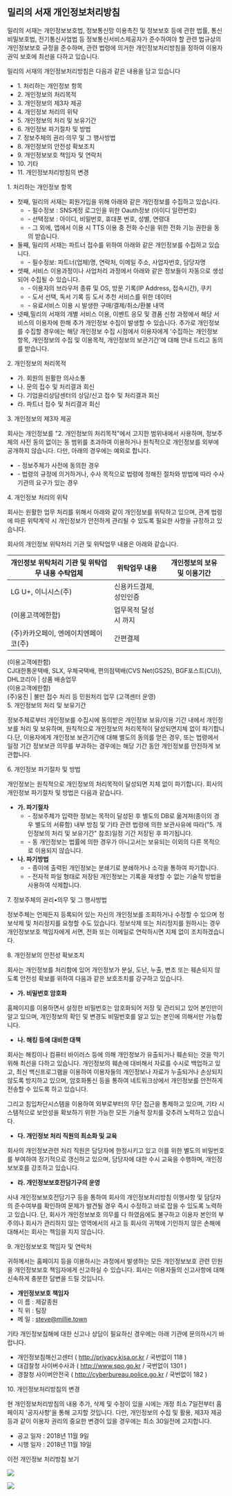 ## 밀리의 서재 개인정보처리방침

    

밀리의 서재는 개인정보보호법, 정보통신망 이용촉진 및 정보보호 등에 관한 법률, 통신비밀보호법, 전기통신사업법 등 정보통신서비스제공자가
준수하여야 할 관련 법규상의 개인정보보호 규정을 준수하며, 관련 법령에 의거한 개인정보처리방침을 정하여 이용자 권익 보호에 최선을 다하고
있습니다.

밀리의 서재의 개인정보처리방침은 다음과 같은 내용을 담고 있습니다

  * 1\. 처리하는 개인정보 항목
  * 2\. 개인정보의 처리목적
  * 3\. 개인정보의 제3자 제공
  * 4\. 개인정보 처리의 위탁
  * 5\. 개인정보의 처리 및 보유기간
  * 6\. 개인정보 파기절차 및 방법
  * 7\. 정보주체의 권리·의무 및 그 행사방법
  * 8\. 개인정보의 안전성 확보조치
  * 9\. 개인정보보호 책임자 및 연락처
  * 10\. 기타
  * 11\. 개인정보처리방침의 변경

1\. 처리하는 개인정보 항목

    

  * 첫째, 밀리의 서재는 회원가입을 위해 아래와 같은 개인정보를 수집하고 있습니다. 
    * \- 필수정보 : SNS계정 로그인을 위한 Oauth정보 (아이디 일련번호)
    * \- 선택정보 : 아이디, 비밀번호, 휴대폰 번호, 성별, 연령대
    * \- 그 외에, 앱에서 이용 시 TTS 이용 중 전화 수신을 위한 전화 기능 권한을 동의 받습니다.
  * 둘째, 밀리의 서재는 파트너 접수를 위하여 아래와 같은 개인정보를 수집하고 있습니다. 
    * \- 필수정보: 파트너(업체)명, 연락처, 이메일 주소, 사업자번호, 담당자명
  * 셋째, 서비스 이용과정이나 사업처리 과정에서 아래와 같은 정보들이 자동으로 생성되어 수집될 수 있습니다. 
    * \- 이용자의 브라우저 종류 및 OS, 방문 기록(IP Address, 접속시간), 쿠키
    * \- 도서 선택, 독서 기록 등 도서 추천 서비스를 위한 데이터
    * \- 유료서비스 이용 시 발생한 구매/결제/취소/환불 내역
  * 넷째,밀리의 서재의 개별 서비스 이용, 이벤트 응모 및 경품 신청 과정에서 해당 서비스의 이용자에 한해 추가 개인정보 수집이 발생할 수 있습니다. 추가로 개인정보를 수집할 경우에는 해당 개인정보 수집 시점에서 이용자에게 ‘수집하는 개인정보 항목, 개인정보의 수집 및 이용목적, 개인정보의 보관기간’에 대해 안내 드리고 동의를 받습니다. 

2\. 개인정보의 처리목적

    

  * 가. 회원의 원활한 의사소통 
  * 나. 문의 접수 및 처리결과 회신 
  * 다. 기업윤리상담센터의 상담/신고 접수 및 처리결과 회신 
  * 라. 파트너 접수 및 처리결과 회신

3\. 개인정보의 제3자 제공

    

회사는 개인정보를 "2. 개인정보의 처리목적"에서 고지한 범위내에서 사용하며, 정보주체의 사전 동의 없이는 동 범위를 초과하여 이용하거나
원칙적으로 개인정보를 외부에 공개하지 않습니다. 다만, 아래의 경우에는 예외로 합니다.

  * \- 정보주체가 사전에 동의한 경우 
  * \- 법령의 규정에 의거하거나, 수사 목적으로 법령에 정해진 절차와 방법에 따라 수사기관의 요구가 있는 경우 

4\. 개인정보 처리의 위탁

    

회사는 원활한 업무 처리를 위해서 아래와 같이 개인정보를 위탁하고 있으며, 관계 법령에 따른 위탁계약 시 개인정보가 안전하게 관리될 수
있도록 필요한 사항을 규정하고 있습니다.

회사의 개인정보 위탁처리 기관 및 위탁업무 내용은 아래와 같습니다.

개인정보 위탁처리 기관 및 위탁업무 내용 수탁업체 | 위탁업무 내용 | 개인정보의 보유 및 이용기간  
---|---|---  
LG U+, 이니시스(주) |  신용카드결제, 성인인증  
(이용고객에한함)  | 업무목적 달성시 까지  
(주)카카오페이, 엔에이치엔페이코(주) | 간편결제  
(이용고객에한함)  
CJ대한통운택배, SLX, 우체국택배, 편의점택배(CVS Net(GS25), BGF포스트(CU)), DHL코리아 |  상품 배송업무  
(이용고객에한함)  
(주)웅진 | 불만 접수 처리 등 민원처리 업무 (고객센터 운영)  
5\. 개인정보의 처리 및 보유기간

    

정보주체로부터 개인정보를 수집시에 동의받은 개인정보 보유/이용 기간 내에서 개인정보를 처리 및 보유하며, 원칙적으로 개인정보의 처리목적이
달성되면지체 없이 파기합니다.단, 이용자에게 개인정보 보관기간에 대해 별도의 동의를 얻은 경우, 또는 법령에서 일정 기간 정보보관 의무를
부과하는 경우에는 해당 기간 동안 개인정보를 안전하게 보관합니다.

6\. 개인정보 파기절차 및 방법

    

개인정보는 원칙적으로 개인정보의 처리목적이 달성되면 지체 없이 파기합니다. 회사의 개인정보 파기절차 및 방법은 다음과 같습니다.

  * **가. 파기절차**
    * \- 정보주체가 입력한 정보는 목적이 달성된 후 별도의 DB로 옮겨져(종이의 경우 별도의 서류함) 내부 방침 및 기타 관련 법령에 의한 보관사유에 따라("5. 개인정보의 처리 및 보유기간" 참조)일정 기간 저장된 후 파기됩니다. 
    * \- 동 개인정보는 법률에 의한 경우가 아니고서는 보유되는 이외의 다른 목적으로 이용되지 않습니다.
  * **나. 파기방법**
    * \- 종이에 출력된 개인정보는 분쇄기로 분쇄하거나 소각을 통하여 파기합니다. 
    * \- 전자적 파일 형태로 저장된 개인정보는 기록을 재생할 수 없는 기술적 방법을 사용하여 삭제합니다. 

7\. 정보주체의 권리•의무 및 그 행사방법

    

정보주체는 언제든지 등록되어 있는 자신의 개인정보를 조회하거나 수정할 수 있으며 정보삭제 및 처리정지를 요청할 수도 있습니다. 정보삭제 또는
처리정지를 원하시는 경우 개인정보보호 책임자에게 서면, 전화 또는 이메일로 연락하시면 지체 없이 조치하겠습니다.

8\. 개인정보의 안전성 확보조치

    

회사는 개인정보를 처리함에 있어 개인정보가 분실, 도난, 누출, 변조 또는 훼손되지 않도록 안전성 확보를 위하여 다음과 같은 보호조치를
강구하고 있습니다.

  * **가. 비밀번호 암호화**

홈페이지를 이용하면서 설정한 비밀번호는 암호화되어 저장 및 관리되고 있어 본인만이 알고 있으며, 개인정보의 확인 및 변경도 비밀번호를 알고
있는 본인에 의해서만 가능합니다.

  * **나. 해킹 등에 대비한 대책**

회사는 해킹이나 컴퓨터 바이러스 등에 의해 개인정보가 유출되거나 훼손되는 것을 막기 위해 최선을 다하고 있습니다. 개인정보의 훼손에 대비해서
자료를 수시로 백업하고 있고, 최신 백신프로그램을 이용하여 이용자들의 개인정보나 자료가 누출되거나 손상되지 않도록 방지하고 있으며,
암호화통신 등을 통하여 네트워크상에서 개인정보를 안전하게 전송할 수 있도록 하고 있습니다.

그리고 침입차단시스템을 이용하여 외부로부터의 무단 접근을 통제하고 있으며, 기타 시스템적으로 보안성을 확보하기 위한 가능한 모든 기술적
장치를 갖추려 노력하고 있습니다.

  * **다. 개인정보 처리 직원의 최소화 및 교육**

회사의 개인정보관련 처리 직원은 담당자에 한정시키고 있고 이를 위한 별도의 비밀번호를 부여하여 정기적으로 갱신하고 있으며, 담당자에 대한
수시 교육을 수행하며, 개인정보보호를 강조하고 있습니다.

  * **라. 개인정보보호전담기구의 운영**

사내 개인정보보호전담기구 등을 통하여 회사의 개인정보처리방침 이행사항 및 담당자의 준수여부를 확인하여 문제가 발견될 경우 즉시 수정하고 바로
잡을 수 있도록 노력하고 있습니다. 단, 회사가 개인정보보호 의무를 다 하였음에도 불구하고 이용자 본인의 부주의나 회사가 관리하지 않는
영역에서의 사고 등 회사의 귀책에 기인하지 않은 손해에 대해서는 회사는 책임을 지지 않습니다.

9\. 개인정보보호 책임자 및 연락처

    

귀하께서는 홈페이지 등을 이용하시는 과정에서 발생하는 모든 개인정보보호 관련 민원을 개인정보보호 책임자에게 신고하실 수 있습니다. 회사는
이용자들의 신고사항에 대해 신속하게 충분한 답변을 드릴 것입니다.

  * **개인정보보호 책임자**
  * 이 름 : 제갈종원
  * 직 위 : 팀장
  * 메 일 : steve@millie.town

기타 개인정보침해에 대한 신고나 상담이 필요하신 경우에는 아래 기관에 문의하시기 바랍니다.

  * 개인정보침해신고센터 ( http://privacy.kisa.or.kr / 국번없이 118 )
  * 대검찰청 사이버수사과 ( http://www.spo.go.kr / 국번없이 1301 )
  * 경찰청 사이버안전국 ( http://cyberbureau.police.go.kr / 국번없이 182 )

10\. 개인정보처리방침의 변경

    

현 개인정보처리방침의 내용 추가, 삭제 및 수정이 있을 시에는 개정 최소 7일전부터 홈페이지 '공지사항'을 통해 고지할 것입니다. 다만,
개인정보의 수집 및 활용, 제3자 제공 등과 같이 이용자 권리의 중요한 변경이 있을 경우에는 최소 30일전에 고지합니다.

  * 공고 일자 : 2018년 11월 9일
  * 시행 일자 : 2018년 11월 19일

이전 개인정보 처리방침 보기

![](https://www.facebook.com/tr?id=863315557137080&ev=PageView&noscript=1)

![](//trc.taboola.com/1189255/log/3/unip?en=page_view)

